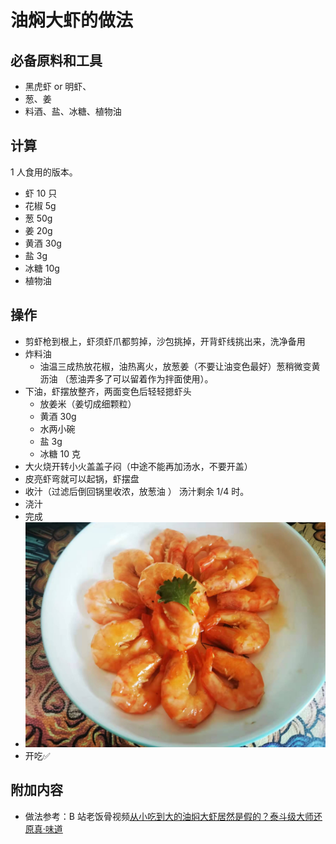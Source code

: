 # 油焖大虾的做法

## 必备原料和工具

- 黑虎虾 or 明虾、
- 葱、姜
- 料酒、盐、冰糖、植物油

## 计算

 1 人食用的版本。

- 虾 10 只
- 花椒 5g
- 葱 50g
- 姜 20g
- 黄酒 30g
- 盐 3g
- 冰糖 10g
- 植物油

## 操作

- 剪虾枪到根上，虾须虾爪都剪掉，沙包挑掉，开背虾线挑出来，洗净备用
- 炸料油
  - 油温三成热放花椒，油热离火，放葱姜（不要让油变色最好）葱稍微变黄沥油 （葱油弄多了可以留着作为拌面使用）。
- 下油，虾摆放整齐，两面变色后轻轻摁虾头
  - 放姜米（姜切成细颗粒）
  - 黄酒 30g
  - 水两小碗
  - 盐 3g
  - 冰糖 10 克
- 大火烧开转小火盖盖子闷（中途不能再加汤水，不要开盖）
- 皮亮虾弯就可以起锅，虾摆盘
- 收汁（过滤后倒回锅里收浓，放葱油 ） 汤汁剩余 1/4 时。
- 浇汁
- 完成
- ![成品](./油焖大虾.jpg)
- 开吃✅

## 附加内容

- 做法参考：B 站老饭骨视频[从小吃到大的油焖大虾居然是假的？泰斗级大师还原真·味道](https://www.bilibili.com/video/BV17f4y1W7z9)


